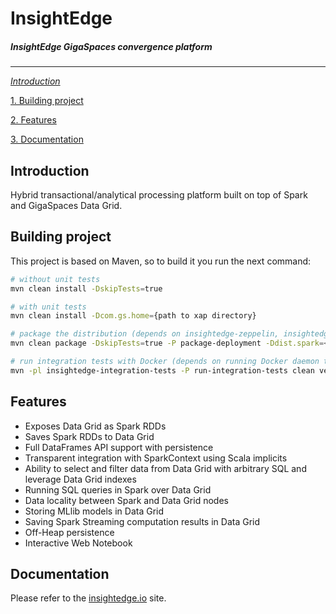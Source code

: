 # InsightEdge
##### _InsightEdge GigaSpaces convergence platform_
-----------------------------------------

[_Introduction_](#introduction)

[1. Building project](#building-project)

[2. Features](#features)

[3. Documentation](#documentation)

## Introduction

Hybrid transactional/analytical processing platform built on top of Spark and GigaSpaces Data Grid.

## Building project

This project is based on Maven, so to build it you run the next command:

```bash
# without unit tests
mvn clean install -DskipTests=true

# with unit tests
mvn clean install -Dcom.gs.home={path to xap directory}

# package the distribution (depends on insightedge-zeppelin, insightedge-examples)
mvn clean package -DskipTests=true -P package-deployment -Ddist.spark=<path to spark.tgz> -Ddist.xap=<path to xap.zip> -Ddist.zeppelin=<path to zeppelin.tar.gz> -Ddist.examples=<path to examples.jar>

# run integration tests with Docker (depends on running Docker daemon tcp://127.0.0.1:2375 and built zip distribution file)
mvn -pl insightedge-integration-tests -P run-integration-tests clean verify
```


## Features
* Exposes Data Grid as Spark RDDs
* Saves Spark RDDs to Data Grid
* Full DataFrames API support with persistence
* Transparent integration with SparkContext using Scala implicits
* Ability to select and filter data from Data Grid with arbitrary SQL and leverage Data Grid indexes
* Running SQL queries in Spark over Data Grid
* Data locality between Spark and Data Grid nodes
* Storing MLlib models in Data Grid
* Saving Spark Streaming computation results in Data Grid
* Off-Heap persistence
* Interactive Web Notebook

## Documentation

Please refer to the [insightedge.io](http://insightedge.io/docs) site.
